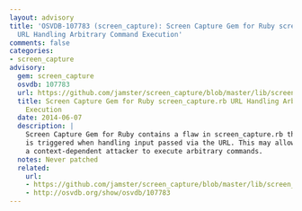 ```yaml
---
layout: advisory
title: 'OSVDB-107783 (screen_capture): Screen Capture Gem for Ruby screen_capture.rb
  URL Handling Arbitrary Command Execution'
comments: false
categories:
- screen_capture
advisory:
  gem: screen_capture
  osvdb: 107783
  url: https://github.com/jamster/screen_capture/blob/master/lib/screen_capture.rb
  title: Screen Capture Gem for Ruby screen_capture.rb URL Handling Arbitrary Command
    Execution
  date: 2014-06-07
  description: |
    Screen Capture Gem for Ruby contains a flaw in screen_capture.rb that
    is triggered when handling input passed via the URL. This may allow
    a context-dependent attacker to execute arbitrary commands.
  notes: Never patched
  related:
    url:
    - https://github.com/jamster/screen_capture/blob/master/lib/screen_capture.rb
    - http://osvdb.org/show/osvdb/107783
---
```

